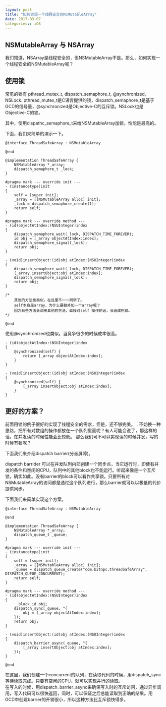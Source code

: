 ```yaml
---
layout: post
title: "如何实现一个线程安全的NSMutableArray"
date: 2017-03-07
categories:: iOS
---
```


## NSMutableArray 与 NSArray
我们知道，NSArray是线程安全的，但NSMutableArray不是。那么，如何实现一个线程安全的NSMutableArray呢？

## 使用锁
常见的锁有 pthread_mutex_t, dispatch_semaphore_t, @synchronized, NSLock.
pthread_mutex_t是C语言提供的锁，dispatch_semaphore_t是基于GCD的信号量，@synchronized是Objective-C的互斥锁。NSLock也是Objective-C的锁。

其中，使用dispathc_semaphore_t来给NSMutableArray加锁，性能是最高的。

下面，我们来简单的演示一下。

```
@interface ThreadSafeArray : NSMutableArray

@end

@implementation ThreadSafeArray {
    NSMutableArray *_array;
    dispatch_semaphore_t _lock;
}

#pragma mark --- override init ---
- (instancetype)init
{
    self = [super init];
    _array = [[NSMutableArray alloc] init];
    _lock = dispatch_semaphore_create(1);
    return self;
}

#pragma mark --- override method ---
- (id)objectAtIndex:(NSUInteger)index
{
    dispatch_semaphore_wait(_lock, DISPATCH_TIME_FOREVER);
    id obj = [_array objectAtIndex:index];
    dispatch_semaphore_signal(_lock);
    return obj;
}

- (void)insertObject:(id)obj atIndex:(NSUInteger)index
{
    dispatch_semaphore_wait(_lock, DISPATCH_TIME_FOREVER);
    [_array insertObject:obj atIndex:index];
    dispatch_semaphore_signal(_lock);
    return obj;
}

/*
    其他的方法也类似，在这里不一一列举了。
    self本身是array，为什么要额外加一个array呢？
    因为有些方法会调用其他的方法，直接对self 操作的话，会造成死锁。
*/

@end
```

使用@synchronized也类似。当竞争很少的时候成本很高。

```
- (id)objectAtIndex:(NSUInteger)index
{
    @synchronized(self) {
        return [_array objectAtIndex:index];
    }
}

- (void)insertObject:(id)obj atIndex:(NSUInteger)index
{
    @synchronized(self) {
        [_array insertObject:obj atIndex:index];
    }
}
```

## 更好的方案？
前面用锁的例子很好的实现了线程安全的需求，但是，还不够完美。 .
不妨换一种思路，把所有对数组的操作都放在一个队列里面呢？有人可能会说了，那这样的话，在并发读的时候性能会比较低。
那么我们可不可以实现读的时候并发，写的时候有锁呢？  

下面我们来介绍dispatch barrier(分派屏障)。  

dispatch barrider 可以在并发队列内部创建一个同步点，当它运行时，即使有并发的条件和空闲的CPU，队列中的其他block也不能运行。听起来像是一个互斥锁，确实如此。没有barrier的block可以看作共享锁。只要所有对NSMutableArray的访问都是通过这个队列进行，那么barrier就可以以极低的代价提供同步。  

下面我们来简单实现这个方案。

```
@interface ThreadSafeArray : NSMutableArray

@end

@implementation ThreadSafeArray {
    NSMutableArray *_array;
    dispatch_queue_t _queue;
}

#pragma mark --- override init ---
- (instancetype)init
{
    self = [super init];
    _array = [[NSMutableArray alloc] init];
    _queue = dispatch_queue_create("com.bitnpc.threadSafeArray", DISPATCH_QUEUE_CONCURRENT);
    return self;
}

#pragma mark --- override method ---
- (id)objectAtIndex:(NSUInteger)index
{
    __block id obj;
    dispatch_sync(_queue, ^{
        obj = [_array objectAtIndex:index];
    });
    return obj;
}

- (void)insertObject:(id)obj atIndex:(NSUInteger)index
{
    dispatch_barrier_async(_queue, ^{
        [_array insertObject:obj atIndex:index];
    });
}

@end
```

在这里，我们创建一个concurrent的队列，在读取代码的时候，用dispatch_sync等待读取完成。只要有空闲的CPU，就可以实现并行的读取。  
在写入的时候，用dispatch_barrier_async来确保写入时的互斥访问，通过异步调用，写入代码可以很快返回，同时，可以保证之后总能读取到正确的结果。用GCD中创建barrier的开销很小，所以这种方法比互斥锁快得多。
